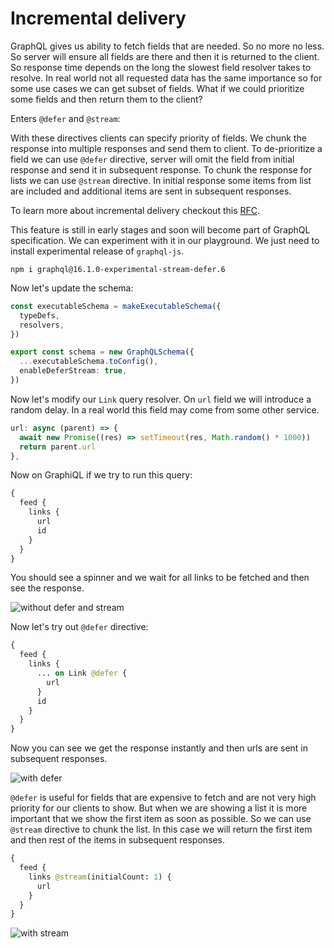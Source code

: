 # Incremental delivery

GraphQL gives us ability to fetch fields that are needed. So no more no less. So server will ensure all fields are there and then it is returned to the client. So response time depends on the long the slowest field resolver takes to resolve. In real world not all requested data has the same importance so for some use cases we can get subset of fields. What if we could prioritize some fields and then return them to the client?

Enters `@defer` and `@stream`:

With these directives clients can specify priority of fields. We chunk the response into multiple responses and send them to client. To de-prioritize a field we can use `@defer` directive, server will omit the field from initial response and send it in subsequent response. To chunk the response for lists we can use `@stream` directive. In initial response some items from list are included and additional items are sent in subsequent responses.

To learn more about incremental delivery checkout this [RFC](https://github.com/graphql/graphql-wg/blob/main/rfcs/DeferStream.md).

This feature is still in early stages and soon will become part of GraphQL specification. We can experiment with it in our playground. We just need to install experimental release of `graphql-js`.

```shell
npm i graphql@16.1.0-experimental-stream-defer.6
```

Now let's update the schema:

```ts
const executableSchema = makeExecutableSchema({
  typeDefs,
  resolvers,
})

export const schema = new GraphQLSchema({
  ...executableSchema.toConfig(),
  enableDeferStream: true,
})
```

Now let's modify our `Link` query resolver. On `url` field we will introduce a random delay. In a real world this field may come from some other service.

```ts
url: async (parent) => {
  await new Promise((res) => setTimeout(res, Math.random() * 1000))
  return parent.url
},
```

Now on GraphiQL if we try to run this query:

```graphql
{
  feed {
    links {
      url
      id
    }
  }
}
```

You should see a spinner and we wait for all links to be fetched and then see the response.

![without defer and stream](https://i.imgur.com/7AY2Bia.gif)

Now let's try out `@defer` directive:

```graphql
{
  feed {
    links {
      ... on Link @defer {
        url
      }
      id
    }
  }
}
```

Now you can see we get the response instantly and then urls are sent in subsequent responses.

![with defer](https://i.imgur.com/Nl5lX1j.gif)

`@defer` is useful for fields that are expensive to fetch and are not very high priority for our clients to show. But when we are showing a list it is more important that we show the first item as soon as possible. So we can use `@stream` directive to chunk the list. In this case we will return the first item and then rest of the items in subsequent responses.

```graphql
{
  feed {
    links @stream(initialCount: 1) {
      url
    }
  }
}
```

![with stream](https://i.imgur.com/X9Ya9QT.gif)
